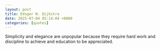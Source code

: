 ```yaml
---
layout: post
title: Edsger W. Dijkstra
date: 2025-07-04 05:14:04 +0000
categories: [quotes]
---
```


Simplicity and elegance are unpopular because they require hard work and discipline to achieve and education to be appreciated.  

